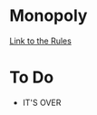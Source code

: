 # Monopoly 
[Link to the Rules](https://en.wikibooks.org/wiki/Monopoly/Official_Rules)

# To Do
* IT'S OVER